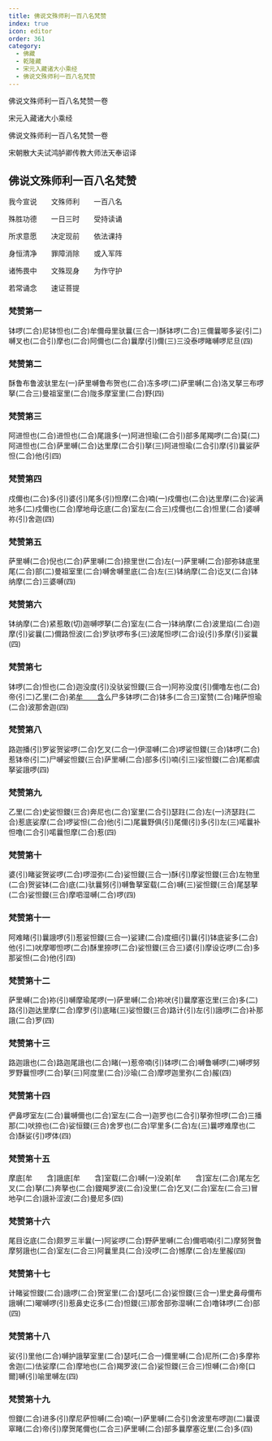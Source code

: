```yaml
---
title: 佛说文殊师利一百八名梵赞
index: true
icon: editor
order: 361
category:
  - 佛藏
  - 乾隆藏
  - 宋元入藏诸大小乘经
  - 佛说文殊师利一百八名梵赞
---
```


佛说文殊师利一百八名梵赞一卷  

宋元入藏诸大小乘经  

佛说文殊师利一百八名梵赞一卷  

宋朝散大夫试鸿胪卿传教大师法天奉诏译  

## 佛说文殊师利一百八名梵赞  

我今宣说　　文殊师利　　一百八名  

殊胜功德　　一日三时　　受持读诵  

所求意愿　　决定现前　　依法课持  

身恒清净　　罪障消除　　或入军阵  

诸怖畏中　　文殊现身　　为作守护  

若常诵念　　速证菩提  

### 梵赞第一

钵啰(二合)尼钵怛也(二合)牟儞母里驮曩(三合一)酥钵啰(二合)三儞曩唧多娑(引二)嚩叉也(二合引)摩也(二合)阿儞也(二合)曩摩(引)儞(三)三没泰啰睹嚩啰尼旦(四)  

### 梵赞第二

酥鲁布鲁波驮里左(一)萨里嚩鲁布贺也(二合)冻多啰(二)萨里嚩(二合)洛叉拏三布啰拏(二合三)曼祖室里(二合)陇多摩室里(二合)野(四)  

### 梵赞第三

阿进怛也(二合)进怛也(二合)尾誐多(一)阿进怛瑜(二合引)部多尾羯啰(二合)莫(二)阿进怛也(二合)萨里嚩(二合)达里摩(二合引)拏(三)阿进怛瑜(二合引)摩(引)曩娑萨怛(二合)他(引四)  

### 梵赞第四

戍儞也(二合)多(引)婆(引)尾多(引)怛摩(二合)喃(一)戍儞也(二合)达里摩(二合)娑满地多(二)戍儞也(二合)摩地母讫底(二合)室左(二合三)戍儞也(二合)怛里(二合)婆嚩祢(引)舍迦(四)  

### 梵赞第五

萨里嚩(二合)倪也(二合)萨里嚩(二合)捺里世(二合)左(一)萨里嚩(二合)部弥钵底里尾(二合)部(二)曼祖室里(二合)嚩舍嚩里底(二合)左(三)钵纳摩(二合)讫叉(二合)钵纳摩(二合)三婆嚩(四)  

### 梵赞第六

钵纳摩(二合)紧惹敢(切)迦嚩啰拏(二合)室左(二合一)钵纳摩(二合)波里焰(二合)迦摩(引)娑曩(二)儞路怛波(二合)罗驮啰布多(三)波尾怛啰(二合)设(引)多摩(引)娑曩(四)  

### 梵赞第七

钵啰(二合)怛也(二合)迦没度(引)没驮娑怛鑁(三合一)阿祢没度(引)儞噜左也(二合)帝(引二)乙里(二合)弟[牟　　含](引)么尸多钵啰(二合)钵多(二合三)室赞(二合)睹萨怛瑜(二合)波那舍迦(四)  

### 梵赞第八

路迦播(引)罗娑贺娑啰(二合)乞叉(二合一)伊湿嚩(二合)啰娑怛鑁(三合)钵啰(二合)惹钵帝(引二)尸嚩娑怛鑁(三合)萨里嚩(二合)部多(引)喃(引三)娑怛鑁(二合)尾都虞拏娑誐啰(四)  

### 梵赞第九

乙里(二合)史娑怛鑁(三合)奔尼也(二合)室里(二合引)瑟跓(二合)左(一)济瑟跓(二合)惹底娑摩(二合)啰娑怛(二合)他(引二)尾曩野俱(引)尾儞(引)多(引)左(三)喏曩补怛噜(二合引)喏曩怛摩(二合)惹(四)  

### 梵赞第十

婆(引)睹娑贺娑啰(二合)啰湿弥(二合)娑怛鑁(三合一)酥(引)摩娑怛鑁(三合)左物里(二合)贺娑钵(二合)底(二)驮曩努(引)嚩鲁拏室载(二合)嚩(三)娑怛鑁(三合)尾瑟拏(二合)娑怛鑁(三合)摩呬湿嚩(二合)啰(四)  

### 梵赞第十一

阿难睹(引)曩誐啰(引)惹娑怛鑁(三合一)娑建(二合)度细(引)曩(引)钵底娑多(二合)他(引二)吠摩唧怛啰(二合)酥里捺啰(二合)娑怛鑁(三合三)婆(引)摩设讫啰(二合)多那娑怛(二合)他(引四)  

### 梵赞第十二

萨里嚩(二合)祢(引)嚩摩瑜尾啰(一)萨里嚩(二合)祢吠(引)曩摩塞讫里(三合)多(二)路(引)迦达里摩(二合)摩罗(引)底睹(三)娑怛鑁(三合)路计(引)左(引)誐啰(二合)补那誐(二合)罗(四)  

### 梵赞第十三

路迦誐也(二合)路迦尾誐也(二合)睹(一)惹帝喃(引)钵啰(二合)嚩鲁嚩啰(二)嚩啰努罗野曩怛啰(二合)拏(三)阿度里(二合)沙瑜(二合)摩啰迦里弥(二合)赧(四)  

### 梵赞第十四

俨鼻啰室左(二合)曩嚩儞也(二合)室左(二合一)迦罗也(二合引)拏弥怛啰(二合)三播那(二)吠捺也(二合)娑恒鑁(三合)舍罗也(二合)罕里多(二合)左(三)曩啰难摩也(二合)酥娑(引)啰体(四)  

### 梵赞第十五

摩底[牟　　含]誐底[牟　　含]室载(二合)嚩(一)没弟[牟　　含]室左(二合)尾左乞叉(二合)拏(二)奔拏也(二合)鑁羯罗波(二合)没里(二合)乞叉(二合)室左(二合三)冒地孕(二合)誐补涩波(二合)曼尼多(四)  

### 梵赞第十六

尾目讫底(二合)颇罗三半曩(一)阿娑啰(二合)野萨里嚩(二合)儞呬喃(引二)摩努贺鲁摩努誐也(二合)室左(二合三)阿曩里具(二合)没啰(二合)憾摩(二合)左里赧(四)  

### 梵赞第十七

计睹娑怛鑁(二合)誐啰(二合)贺室里(二合)瑟吒(二合)娑怛鑁(三合一)里史鼻母儞布誐嚩(二)曜嚩啰(引)惹鼻史讫多(二合)怛鑁(三)那舍部弥湿嚩(二合)噜钵啰(二合)部(四)  

### 梵赞第十八

娑(引)里他(二合)嚩护誐拏室里(二合)瑟吒(二合一)儞里嚩(二合)尼所(二合)多摩祢舍迦(二)佉娑摩(二合)摩地也(二合)羯罗波(二合)娑怛鑁(三合三)怛嚩(二合)帝[口　　爾]嚩(引)喻里嚩左(四)  

### 梵赞第十九

怛鑁(二合)进多(引)摩尼萨怛嚩(二合)喃(一)萨里嚩(二合引)舍波里布啰迦(二)曩谟窣睹(二合)帝(引)摩贺尾儞也(二合三)萨里嚩(二合)部多曩摩塞讫里(二合)多(四)  
